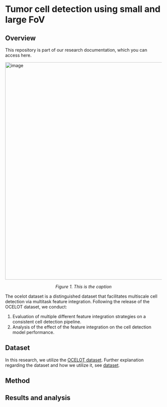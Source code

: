 # Tumor cell detection using small and large FoV

## Overview
This repository is part of our research documentation, which you can access here.

<img align="center" width="700" height="700" alt="image" src="https://github.com/user-attachments/assets/e2ffb11e-aa82-4fd2-a03c-7f5fdc868a1e" />

<p align="center"><em>Figure 1. This is the caption</em></p>

The ocelot dataset is a distinguished dataset that facilitates multiscale cell detection via multitask feature integration. Following the release of the OCELOT dataset, we conduct:
1. Evaluation of multiple different feature integration strategies on a consistent cell detection pipeline.
2. Analysis of the effect of the feature integration on the cell detection model performance.

## Dataset
In this research, we utilize the [OCELOT dataset](https://lunit-io.github.io/research/ocelot_dataset/). Further explanation regarding the dataset and how we utilize it, see [dataset](https://github.com/drFahlan/Multi-task-cell-detection-OCELOT-dataset/tree/main/dataset).

## Method

## Results and analysis

